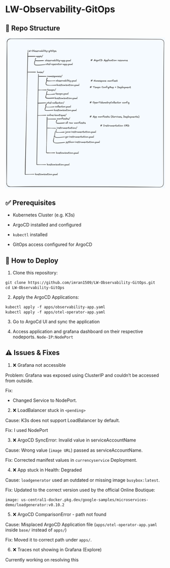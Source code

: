 # LW-Observability-GitOps

## :file_folder: Repo Structure

![](https://github.com/imran1509/LW-Tasks/blob/main/Screenshots/LW-gitops.png)

## ✅ Prerequisites

- Kubernetes Cluster (e.g. K3s)

- ArgoCD installed and configured

- `kubectl` installed

- GitOps access configured for ArgoCD

## 🔧 How to Deploy

1. Clone this repository:

```
git clone https://github.com/imran1509/LW-Observability-GitOps.git
cd LW-Observability-GitOps
```

2. Apply the ArgoCD Applications:

```
kubectl apply -f apps/observability-app.yaml
kubectl apply -f apps/otel-operator-app.yaml

```

3. Go to ArgoCd UI and sync the application

4. Access application and grafana dashboard on their respective nodeports. `Node-IP:NodePort`

## ⚠️ Issues & Fixes

1. ❌ Grafana not accessible

Problem: Grafana was exposed using ClusterIP and couldn’t be accessed from outside.

Fix:

- Changed Service to NodePort.

2. ❌ LoadBalancer stuck in `<pending>`

Cause: K3s does not support LoadBalancer by default.

Fix: I used NodePort

3. ❌ ArgoCD SyncError: Invalid value in serviceAccountName

Cause: Wrong value (`image URL`) passed as serviceAccountName.

Fix: Corrected manifest values in `currencyservice` Deployment.

4. ❌ App stuck in Health: Degraded

Cause: `loadgenerator` used an outdated or missing image `busybox:latest`.

Fix: Updated to the correct version used by the official Online Boutique:

```
image: us-central1-docker.pkg.dev/google-samples/microservices-demo/loadgenerator:v0.10.2
```

5. ❌ ArgoCD ComparisonError - path not found

Cause: Misplaced ArgoCD Application file (`apps/otel-operator-app.yaml` inside `base/` instead of `apps/`)

Fix: Moved it to correct path under `apps/`.

6. ❌ Traces not showing in Grafana (Explore)

Currently working on resolving this
